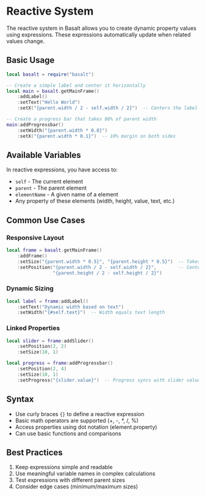 # Reactive System

The reactive system in Basalt allows you to create dynamic property values using expressions. These expressions automatically update when related values change.

## Basic Usage

```lua
local basalt = require("basalt")

-- Create a simple label and center it horizontally
local main = basalt.getMainFrame()
    :addLabel()
    :setText("Hello World")
    :setX("{parent.width / 2 - self.width / 2}")  -- Centers the label horizontally

-- Create a progress bar that takes 80% of parent width
main:addProgressbar()
    :setWidth("{parent.width * 0.8}")
    :setX("{parent.width * 0.1}")  -- 10% margin on both sides
```

## Available Variables

In reactive expressions, you have access to:

- `self` - The current element
- `parent` - The parent element
- `elementName` - A given name of a element
- Any property of these elements (width, height, value, text, etc.)

## Common Use Cases

### Responsive Layout

```lua
local frame = basalt.getMainFrame()
    :addFrame()
    :setSize("{parent.width * 0.5}", "{parent.height * 0.5}")  -- Takes half of parent size
    :setPosition("{parent.width / 2 - self.width / 2}",        -- Centers the frame
                 "{parent.height / 2 - self.height / 2}")
```

### Dynamic Sizing

```lua
local label = frame:addLabel()
    :setText("Dynamic width based on text")
    :setWidth("{#self.text}")  -- Width equals text length
```

### Linked Properties

```lua
local slider = frame:addSlider()
    :setPosition(2, 2)
    :setSize(10, 1)

local progress = frame:addProgressbar()
    :setPosition(2, 4)
    :setSize(10, 1)
    :setProgress("{slider.value}")  -- Progress syncs with slider value
```

## Syntax

- Use curly braces `{}` to define a reactive expression
- Basic math operators are supported (+, -, *, /, %)
- Access properties using dot notation (element.property)
- Can use basic functions and comparisons

## Best Practices

1. Keep expressions simple and readable
2. Use meaningful variable names in complex calculations
3. Test expressions with different parent sizes
4. Consider edge cases (minimum/maximum sizes)

